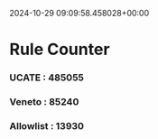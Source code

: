 2024-10-29 09:09:58.458028+00:00
# Rule Counter 
 ### UCATE : 485055

 ### Veneto : 85240

 ### Allowlist : 13930